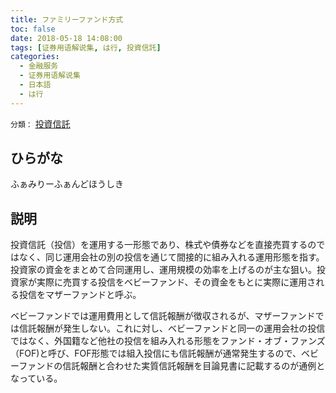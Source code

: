 ```yaml
---
title: ファミリーファンド方式
toc: false
date: 2018-05-18 14:08:00
tags: [证券用语解说集, は行, 投資信託]
categories:
  - 金融服务
  - 证券用语解说集
  - 日本語
  - は行
---
```


`分類：` [投資信託](/tags/投資信託/)

## ひらがな

ふぁみりーふぁんどほうしき

## 説明

投資信託（投信）を運用する一形態であり、株式や債券などを直接売買するのではなく、同じ運用会社の別の投信を通じて間接的に組み入れる運用形態を指す。投資家の資金をまとめて合同運用し、運用規模の効率を上げるのが主な狙い。投資家が実際に売買する投信をベビーファンド、その資金をもとに実際に運用される投信をマザーファンドと呼ぶ。

ベビーファンドでは運用費用として信託報酬が徴収されるが、マザーファンドでは信託報酬が発生しない。これに対し、ベビーファンドと同一の運用会社の投信ではなく、外国籍など他社の投信を組み入れる形態をファンド・オブ・ファンズ（FOF)と呼び、FOF形態では組入投信にも信託報酬が通常発生するので、ベビーファンドの信託報酬と合わせた実質信託報酬を目論見書に記載するのが通例となっている。
